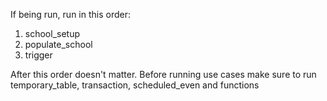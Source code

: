 If being run, run in this order:

1. school_setup
2. populate_school
3. trigger

After this order doesn't matter.
Before running use cases make sure to run temporary_table, transaction, scheduled_even and functions